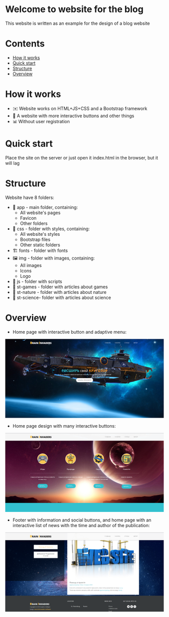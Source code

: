 # Welcome to website for the blog

This website is written as an example for the design of a blog website

# Contents
- [How it works](#how-it-works)
- [Quick start](#quick-start)
- [Structure](#structure)
- [Overview](#overview)

# How it works

* ✉️ Website works on HTML+JS+CSS and a Bootstrap framework
* 🧪 A website with more interactive buttons and other things
* 📊 Without user registration

# Quick start

Place the site on the server or just open it index.html in the browser, but it will lag

# Structure

Website have 8 folders:

* 🎉 app - main folder, containing:
	* All website's pages
	* Favicon
	* Other folders
* 🎈 css - folder with styles, containing:
	* All website's styles
	* Bootstrap files
	* Other static folders
* 🏗 fonts - folder with fonts
* 🖼 img - folder with images, containing:
	* All images
	* Icons
	* Logo
* 🎪 js - folder with scripts
* 🎃 st-games - folder with articles about games
* 🌲 st-nature - folder with articles about nature
* 🚌 st-science- folder with articles about science

# Overview

* Home page with interactive button and adaptive menu:

![Index](https://github.com/xmzboy/Brain-Invaders-Website/raw/main/readme_images/index_1.png)


* Home page design with many interactive buttons:

![Index](https://github.com/xmzboy/Brain-Invaders-Website/raw/main/readme_images/index_2.png)

* Footer with information and social buttons, and home page with an interactive list of news with the time and author of the publication:

![Index](https://github.com/xmzboy/Brain-Invaders-Website/raw/main/readme_images/index_3.png)